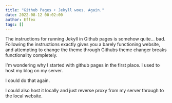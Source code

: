 ```yaml
---
title: "Github Pages + Jekyll woes. Again."
date: 2022-08-12 00:02:00
author: Effex
tags: []
---
```

The instructions for running Jekyll in Github pages is somehow quite... bad. Following the instructions exactly gives you a barely functioning website, and attempting to change the theme through Githubs theme changer breaks functionality completely.

I'm wondering why I started with github pages in the first place. I used to host my blog on my server.

I could do that again.

I could also host it locally and just reverse proxy from my server through to the local website.
